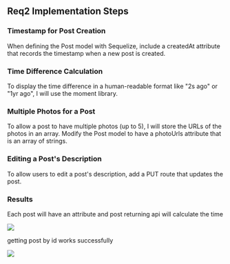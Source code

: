 ## Req2 Implementation Steps

### Timestamp for Post Creation

When defining the Post model with Sequelize, include a createdAt attribute that records the timestamp when a new post is created. 

### Time Difference Calculation

To display the time difference in a human-readable format like "2s ago" or "1yr ago", I will use the moment library.

### Multiple Photos for a Post

To allow a post to have multiple photos (up to 5), I will store the URLs of the photos in an array. Modify the Post model to have a photoUrls attribute that is an array of strings. 

### Editing a Post's Description

To allow users to edit a post's description, add a PUT route that updates the post.


### Results

Each post will have an attribute and post returning api will calculate the time

![](https://github.com/chhsch/Backend-Developer-Challenge/assets/110040645/c5a2ac2d-8569-4280-81bf-477a0564bd7e)

getting post by id works successfully

![](https://github.com/chhsch/Backend-Developer-Challenge/assets/110040645/d9f2903f-1b3a-4d4b-bc9e-ed2e1839e877)

